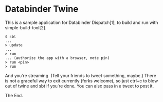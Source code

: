 Databinder Twine
================

This is a sample application for Databinder Dispatch[1], to build and run
with simple-build-tool[2].

    $ sbt
    ...
    > update
    ...
    > run
    ... (authorize the app with a browser, note pin)
    > run <pin>
    > run

And you're streaming. (Tell your friends to tweet something, maybe.) There is not a 
graceful way to exit currently (forks welcome), so just ctrl+c to blow out of 
twine and sbt if you're done. You can also pass in a tweet to post it.

The End.
